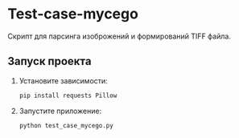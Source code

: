# Test-case-mycego

Скрипт для парсинга изоброжений и формирований TIFF файла.

## Запуск проекта

1. Установите зависимости:

    ```bash
    pip install requests Pillow
    ```

2. Запустите приложение:

    ```bash
    python test_case_mycego.py
    ```
